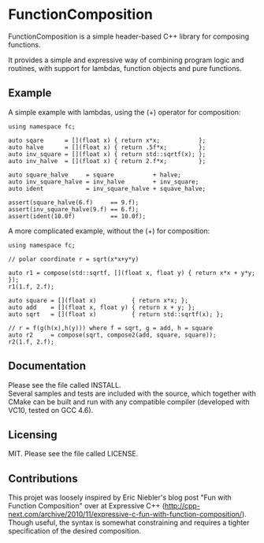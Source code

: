 FunctionComposition
=============

FunctionComposition is a simple header-based C++ library for composing functions.

It provides a simple and expressive way of combining program logic and routines, with 
support for lambdas, function objects and pure functions.  


Example
-------------

A simple example with lambdas, using the (+) operator for composition:

    using namespace fc;
    
    auto sqare      = [](float x) { return x*x;           };
    auto halve      = [](float x) { return .5f*x;         };
    auto inv_square = [](float x) { return std::sqrtf(x); };
    auto inv_halve  = [](float x) { return 2.f*x;         };

    auto square_halve     = square           + halve;
    auto inv_square_halve = inv_halve        + inv_square;
    auto ident            = inv_square_halve + squave_halve;

    assert(square_halve(6.f)     == 9.f);
    assert(inv_square_halve(9.f) == 6.f);
    assert(ident(10.0f)          == 10.0f);
    
A more complicated example, without the (+) for composition:

    using namespace fc;
    
    // polar coordinate r = sqrt(x*x+y*y)
    
    auto r1 = compose(std::sqrtf, [](float x, float y) { return x*x + y*y; });
    r1(1.f, 2.f);
    
    auto square = [](float x)          { return x*x; };
    auto add    = [](float x, float y) { return x + y; };
    auto sqrt   = [](float x)          { return std::sqrtf(x); };
    
    // r = f(g(h(x),h(y))) where f = sqrt, g = add, h = square
    auto r2     = compose(sqrt, compose2(add, square, square));
    r2(1.f, 2.f);


Documentation
-------------

Please see the file called INSTALL.  
Several samples and tests are included with the source, which together with CMake can be built and run 
with any compatible compiler (developed with VC10, tested on GCC 4.6).  

Licensing
---------

MIT.
Please see the file called LICENSE.

Contributions
-------------

This projet was loosely inspired by Eric Niebler's blog post "Fun with Function Composition" over at Expressive C++ 
(http://cpp-next.com/archive/2010/11/expressive-c-fun-with-function-composition/).  
Though useful, the syntax is somewhat constraining and requires a tighter specification of the desired composition. 